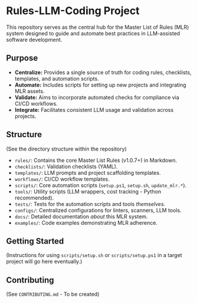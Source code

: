 # Rules-LLM-Coding Project

This repository serves as the central hub for the Master List of Rules (MLR)
system designed to guide and automate best practices in LLM-assisted software
development.

## Purpose

- **Centralize:** Provides a single source of truth for coding rules, checklists, templates, and automation scripts.
- **Automate:** Includes scripts for setting up new projects and integrating MLR assets.
- **Validate:** Aims to incorporate automated checks for compliance via CI/CD workflows.
- **Integrate:** Facilitates consistent LLM usage and validation across projects.

## Structure

(See the directory structure within the repository)

- `rules/`: Contains the core Master List Rules (v1.0.7+) in Markdown.
- `checklists/`: Validation checklists (YAML).
- `templates/`: LLM prompts and project scaffolding templates.
- `workflows/`: CI/CD workflow templates.
- `scripts/`: Core automation scripts (`setup.ps1`, `setup.sh`, `update_mlr.*`).
- `tools/`: Utility scripts (LLM wrappers, cost tracking - Python recommended).
- `tests/`: Tests for the automation scripts and tools *themselves*.
- `configs/`: Centralized configurations for linters, scanners, LLM tools.
- `docs/`: Detailed documentation *about* this MLR system.
- `examples/`: Code examples demonstrating MLR adherence.

## Getting Started

(Instructions for using `scripts/setup.sh` or `scripts/setup.ps1` in a target project will go here eventually.)

## Contributing

(See `CONTRIBUTING.md` - To be created)


